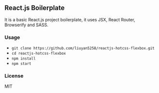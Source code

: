 ## React.js Boilerplate

It is a basic React.js project boilerplate, it uses JSX, React Router, Browserify and SASS.

### Usage

- `git clone https://github.com/liuyan5258/reactjs-hotcss-flexbox.git`
- `cd reactjs-hotcss-flexbox`
- `npm install`
- `npm start`

### License

MIT

